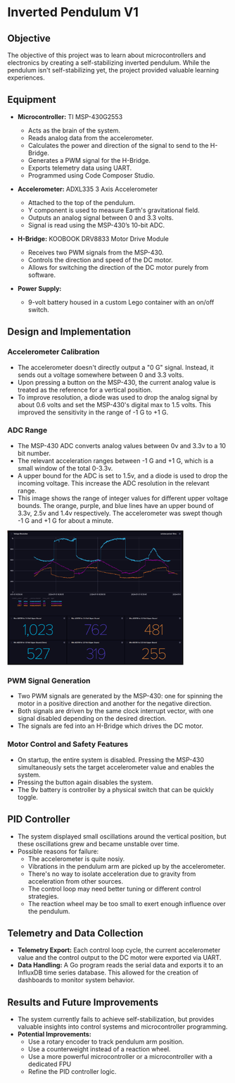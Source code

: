 # Inverted Pendulum V1

## Objective
The objective of this project was to learn about microcontrollers and electronics by creating a self-stabilizing inverted pendulum. While the pendulum isn't self-stabilizing yet, the project provided valuable learning experiences.

## Equipment
- **Microcontroller:** TI MSP-430G2553
  - Acts as the brain of the system.
  - Reads analog data from the accelerometer.
  - Calculates the power and direction of the signal to send to the H-Bridge.
  - Generates a PWM signal for the H-Bridge.
  - Exports telemetry data using UART.
  - Programmed using Code Composer Studio.
  
- **Accelerometer:** ADXL335 3 Axis Accelerometer
  - Attached to the top of the pendulum.
  - Y component is used to measure Earth's gravitational field.
  - Outputs an analog signal between 0 and 3.3 volts.
  - Signal is read using the MSP-430’s 10-bit ADC.

- **H-Bridge:** KOOBOOK DRV8833 Motor Drive Module
  - Receives two PWM signals from the MSP-430.
  - Controls the direction and speed of the DC motor.
  - Allows for switching the direction of the DC motor purely from software.

- **Power Supply:**
  - 9-volt battery housed in a custom Lego container with an on/off switch.

## Design and Implementation

### Accelerometer Calibration
- The accelerometer doesn't directly output a "0 G" signal. Instead, it sends out a voltage somewhere between 0 and 3.3 volts. 
- Upon pressing a button on the MSP-430, the current analog value is treated as the reference for a vertical position.
- To improve resolution, a diode was used to drop the analog signal by about 0.6 volts and set the MSP-430's digital max to 1.5 volts. This improved the sensitivity in the range of -1 G to +1 G.

### ADC Range
  - The MSP-430 ADC converts analog values between 0v and 3.3v to a 10 bit number.
  - The relevant acceleration ranges between -1 G and +1 G, which is a small window of the total 0-3.3v.
  - A upper bound for the ADC is set to 1.5v, and a diode is used to drop the incoming voltage. This increase the ADC resolution in the relevant range.
  - This image shows the range of integer values for different upper voltage bounds. The orange, purple, and blue lines have an upper bound of 3.3v, 2.5v and 1.4v respectively. The accelerometer was swept though -1 G and +1 G for about a minute.

<img src="./accelerometer_data.png" alt="ADC Resolution" width="400"/>


### PWM Signal Generation
- Two PWM signals are generated by the MSP-430: one for spinning the motor in a positive direction and another for the negative direction.
- Both signals are driven by the same clock interrupt vector, with one signal disabled depending on the desired direction.
- The signals are fed into an H-Bridge which drives the DC motor.

### Motor Control and Safety Features
- On startup, the entire system is disabled. Pressing the MSP-430 simultaneously sets the target accelerometer value and enables the system.
- Pressing the button again disables the system.
- The 9v battery is controller by a physical switch that can be quickly toggle.

## PID Controller
- The system displayed small oscillations around the vertical position, but these oscillations grew and became unstable over time.
- Possible reasons for failure:
  - The accelerometer is quite nosiy.
  - Vibrations in the pendulum arm are picked up by the accelerometer.
  - There's no way to isolate acceleration due to gravity from acceleration from other sources.
  - The control loop may need better tuning or different control strategies.
  - The reaction wheel may be too small to exert enough influence over the pendulum.

## Telemetry and Data Collection
- **Telemetry Export:** Each control loop cycle, the current accelerometer value and the control output to the DC motor were exported via UART.
- **Data Handling:** A Go program reads the serial data and exports it to an InfluxDB time series database. This allowed for the creation of dashboards to monitor system behavior.

## Results and Future Improvements
- The system currently fails to achieve self-stabilization, but provides valuable insights into control systems and microcontroller programming.
- **Potential Improvements:**
  - Use a rotary encoder to track pendulum arm position.
  - Use a counterweight instead of a reaction wheel.
  - Use a more powerful microcontroller or a microcontroller with a dedicated FPU
  - Refine the PID controller logic.
